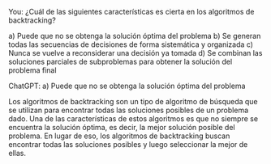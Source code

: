 You:
¿Cuál de las siguientes características es cierta en los algoritmos de backtracking?

a) Puede que no se obtenga la solución óptima del problema
b) Se generan todas las secuencias de decisiones de forma sistemática y organizada
c) Nunca se vuelve a reconsiderar una decisión ya tomada
d) Se combinan las soluciones parciales de subproblemas para obtener la solución del problema final

ChatGPT:
a) Puede que no se obtenga la solución óptima del problema

Los algoritmos de backtracking son un tipo de algoritmo de búsqueda que se utilizan para encontrar todas las soluciones posibles de un problema dado. Una de las características de estos algoritmos es que no siempre se encuentra la solución óptima, es decir, la mejor solución posible del problema. En lugar de eso, los algoritmos de backtracking buscan encontrar todas las soluciones posibles y luego seleccionar la mejor de ellas.
